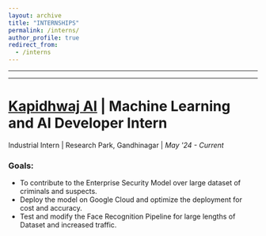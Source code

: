 ```yaml
---
layout: archive
title: "INTERNSHIPS"
permalink: /interns/
author_profile: true
redirect_from:
  - /interns
---
```


<!-- {% include base_path %} -->
-----
-----

[Kapidhwaj AI](https://www.kapidhwaj.ai/) | Machine Learning and AI Developer Intern
=====
Industrial Intern | Research Park, Gandhinagar | _May '24 - Current_

### Goals:
- To contribute to the Enterprise Security Model over large dataset of criminals and suspects.
- Deploy the model on Google Cloud and optimize the deployment for cost and accuracy. 
- Test and modify the Face Recognition Pipeline for large lengths of Dataset and increased traffic.


